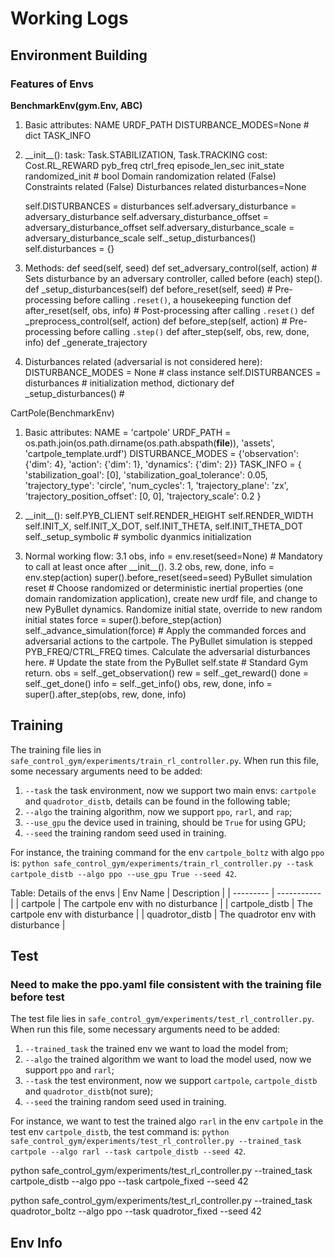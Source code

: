 # Working Logs
## Environment Building
### Features of Envs
**BenchmarkEnv(gym.Env, ABC)**
1. Basic attributes:
    NAME
    URDF_PATH
    DISTURBANCE_MODES=None  # dict
    TASK_INFO

2. \_\_init\_\_():
    task: Task.STABILIZATION, Task.TRACKING
    cost: Cost.RL_REWARD
    pyb_freq
    ctrl_freq
    episode_len_sec
    init_state
    randomized_init  # bool
    Domain randomization related (False)
    Constraints related (False)
    Disturbances related
        disturbances=None

    self.DISTURBANCES = disturbances
    self.adversary_disturbance = adversary_disturbance
    self.adversary_disturbance_offset = adversary_disturbance_offset
    self.adversary_disturbance_scale = adversary_disturbance_scale
    self._setup_disturbances()
        self.disturbances = {}

3. Methods:
    def seed(self, seed)
    def set_adversary_control(self, action)  # Sets disturbance by an adversary controller, called before (each) step().
    def _setup_disturbances(self)
    def before_reset(self, seed)  # Pre-processing before calling `.reset()`, a housekeeping function
    def after_reset(self, obs, info)  # Post-processing after calling `.reset()`
    def _preprocess_control(self, action)
    def before_step(self, action)  # Pre-processing before calling `.step()`
    def after_step(self, obs, rew, done, info)
    def _generate_trajectory

4. Disturbances related (adversarial is not considered here):
    DISTURBANCE_MODES = None  # class instance
    self.DISTURBANCES = disturbances # initialization method, dictionary
    def _setup_disturbances()  # 
    

CartPole(BenchmarkEnv)
1. Basic attributes:
    NAME = 'cartpole'
    URDF_PATH = os.path.join(os.path.dirname(os.path.abspath(__file__)), 'assets', 'cartpole_template.urdf')
    DISTURBANCE_MODES = {'observation': {'dim': 4}, 'action': {'dim': 1}, 'dynamics': {'dim': 2}}
    TASK_INFO = {
        'stabilization_goal': [0],
        'stabilization_goal_tolerance': 0.05,
        'trajectory_type': 'circle',
        'num_cycles': 1,
        'trajectory_plane': 'zx',
        'trajectory_position_offset': [0, 0],
        'trajectory_scale': 0.2
    }

2. \_\_init\_\_():
    self.PYB_CLIENT
    self.RENDER_HEIGHT
    self.RENDER_WIDTH
    self.INIT_X, self.INIT_X_DOT, self.INIT_THETA, self.INIT_THETA_DOT
    self._setup_symbolic  # symbolic dyanmics initialization

3. Normal working flow:
    3.1 obs, info = env.reset(seed=None)  # Mandatory to call at least once after \_\_init\_\_().
    3.2 obs, rew, done, info = env.step(action)
        super().before_reset(seed=seed)
        PyBullet simulation reset
        # Choose randomized or deterministic inertial properties (one domain randomization application), create new urdf file, and change to new PyBullet dynamics. Randomize initial state, override to new random initial states
        force = super().before_step(action)
        self._advance_simulation(force)  # Apply the commanded forces and adversarial actions to the cartpole. The PyBullet simulation is stepped PYB_FREQ/CTRL_FREQ times. Calculate the adversarial disturbances here.
        # Update the state from the PyBullet
        self.state
        # Standard Gym return.
        obs = self._get_observation()
        rew = self._get_reward()
        done = self._get_done()
        info = self._get_info()
        obs, rew, done, info = super().after_step(obs, rew, done, info)


## Training 
The training file lies in `safe_control_gym/experiments/train_rl_controller.py`. When run this file, some necessary arguments need to be added: 
1. `--task` the task environment, now we support two main envs: `cartpole` and `quadrotor_distb`, details can be found in the following table;
2. `--algo` the training algorithm, now we support `ppo`, `rarl`, and `rap`;
3. `--use_gpu` the device used in training, should be `True` for using GPU;
4. `--seed` the training random seed used in training.

For instance, the training command for the env `cartpole_boltz` with algo `ppo` is:
`python safe_control_gym/experiments/train_rl_controller.py --task cartpole_distb --algo ppo --use_gpu True --seed 42`. 

Table: Details of the envs
| Env Name  | Description | 
| --------- | ----------- |
| cartpole  | The cartpole env with no disturbance |
| cartpole_distb | The cartpole env with disturbance |
| quadrotor_distb | The quadrotor env with disturbance |

## Test
### Need to make the ppo.yaml file consistent with the training file before test
The test file lies in `safe_control_gym/experiments/test_rl_controller.py`. When run this file, some necessary arguments need to be added: 
1. `--trained_task` the trained env we want to load the model from;
2. `--algo` the trained algorithm we want to load the model used, now we support `ppo` and `rarl`;
3. `--task` the test environment, now we support `cartpole`, `cartpole_distb` and `quadrotor_distb`(not sure);
4. `--seed` the training random seed used in training.

For instance, we want to test the trained algo `rarl` in the env `cartpole` in the test env `cartpole_distb`, the test command is:
`python safe_control_gym/experiments/test_rl_controller.py --trained_task cartpole --algo rarl --task cartpole_distb --seed 42`. 

python safe_control_gym/experiments/test_rl_controller.py --trained_task cartpole_distb --algo ppo --task cartpole_fixed --seed 42

python safe_control_gym/experiments/test_rl_controller.py --trained_task quadrotor_boltz --algo ppo --task quadrotor_fixed --seed 42

## Env Info


